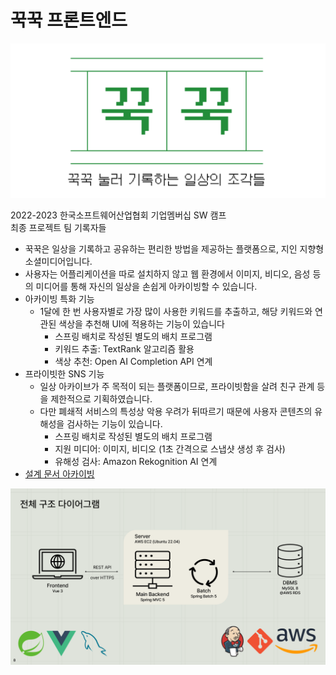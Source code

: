 # 꾹꾹 프론트엔드

![꾹꾹](./ggukgguk-main.png)

2022-2023 한국소프트웨어산업협회 기업멤버십 SW 캠프  
최종 프로젝트
팀 기록자들

- 꾹꾹은 일상을 기록하고 공유하는 편리한 방법을 제공하는 플랫폼으로, 지인 지향형 소셜미디어입니다.
- 사용자는 어플리케이션을 따로 설치하지 않고 웹 환경에서 이미지, 비디오, 음성 등의 미디어를 통해 자신의 일상을 손쉽게 아카이빙할 수 있습니다.
- 아카이빙 특화 기능
    - 1달에 한 번 사용자별로 가장 많이 사용한 키워드를 추출하고, 해당 키워드와 연관된 색상을 추천해 UI에 적용하는 기능이 있습니다
        - 스프링 배치로 작성된 별도의 배치 프로그램
        - 키워드 추출: TextRank 알고리즘 활용
        - 색상 추천: Open AI Completion API 연계
- 프라이빗한 SNS 기능
    - 일상 아카이브가 주 목적이 되는 플랫폼이므로, 프라이빗함을 살려 친구 관계 등을 제한적으로 기획하였습니다.
    - 다만 폐쇄적 서비스의 특성상 악용 우려가 뒤따르기 때문에 사용자 콘텐츠의 유해성을 검사하는 기능이 있습니다.
        - 스프링 배치로 작성된 별도의 배치 프로그램
        - 지원 미디어: 이미지, 비디오 (1초 간격으로 스냅샷 생성 후 검사)
        - 유해성 검사: Amazon Rekognition AI 연계
- [설계 문서 아카이빙](https://github.com/ggukgguk-kosa/ggukgguk-backend/tree/main/docs)

![꾹꾹 아키텍처](./ggukgguk-diagram.png)
